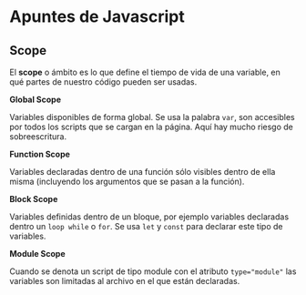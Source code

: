 # Apuntes de Javascript

## Scope

El **scope** o ámbito es lo que define el tiempo de vida de una variable, en qué partes de nuestro código pueden ser usadas.


**Global Scope**

Variables disponibles de forma global. Se usa la palabra `var`, son accesibles por todos los scripts que se cargan en la página. Aquí hay mucho riesgo de sobreescritura.


**Function Scope**

Variables declaradas dentro de una función sólo visibles dentro de ella misma (incluyendo los argumentos que se pasan a la función).


**Block Scope**

Variables definidas dentro de un bloque, por ejemplo variables declaradas dentro un `loop while` o `for`. Se usa `let` y `const` para declarar este tipo de variables.


**Module Scope**

Cuando se denota un script de tipo module con el atributo `type="module"` las variables son limitadas al archivo en el que están declaradas.